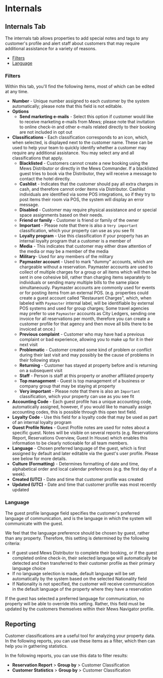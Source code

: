 # Internals

## Internals Tab

The internals tab allows properties to add special notes and tags to any customer's profile and alert staff about customers that may require additional assistance for a variety of reasons.

* [Filters](internals.md#filters)
* [Language](internals.md#language)

### Filters

Within this tab, you'll find the following items, most of which can be edited at any time.

* **Number** - Unique number assigned to each customer by the system automatically; please note that this field is not editable. 
* **Options**
  * **Send marketing e-mails** - Select this option if customer would like to receive marketing e-mails from Mews; please note that invitation to online check-in and other e-mails related directly to their booking are not included in opt out
* **Classifications** - Each classification corresponds to an icon, which, when selected, is displayed next to the customer name. These can be used to help your team to quickly identify whether a customer may require any additional assistance. You may select any and all classifications that apply.
  * **Blacklisted** - Customers cannot create a new booking using the Mews Distributor or directly in the Mews Commander. If a blacklisted guest tries to book via the Distributor, they will receive a message to contact the hotel directly.
  * **Cashlist** - Indicates that the customer should pay all extra charges in cash, and therefore cannot order items via Distributor. Cashlist individuals are identified via some POS integrations, so if they try to post items their room via POS, the system will display an error message. 
  * **Disabled** - Customer may require physical assistance and or special space assignments based on their needs. 
  * **Friend or family** - Customer is friend or family of the owner 
  * **Important** - Please note that there is also a `Very important` classification, which your property can use as you see fit
  * **Loyalty program** - Use this classification if your property has an internal loyalty program that a customer is a member of
  * **Media** - This indicates that customer may either draw attention of the media or may be a member of the media
  * **Military**- Used for any members of the military
  * **Paymaster account** - Used to mark "dummy" accounts, which are chargeable without a reservation. Paymaster accounts are used to collect of multiple charges for a group or all items which will then be sent in one cohesive bill, rather than charging items separately to individuals or sending many multiple bills to the same place simultaneously. Paymaster accounts are commonly used for events or for posting items from an external POS. \(e.g. properties could create a guest account called "Restaurant Charges", which, when labeled with `Paymaster` internal label, will be identifiable by external POS systems and used for group charges; Some travel agencies may prefer to use `Paymaster` accounts as City Ledgers, sending one invoice for all reservations per month, therefore you can create a customer profile for that agency and then move all bills there to be invoiced at once.\)
  * **Previous complaint** - Customer who may have had a previous complaint or bad experience, allowing you to make up for it in their next visit
  * **Problematic** - Customer created some kind of problem or conflict during their last visit and may possibly be the cause of problems in their following stays 
  * **Returning** - Customer has stayed at property before and is returning on a subsequent visit
  * **Staff** - Person is staff at this property or another affiliated property 
  * **Top management** - Guest is top management of a business or company group that may be staying at property
  * **Very important** - Please note that there is also an `Important` classification, which your property can use as you see fit
* **Accounting Code** - Each guest profile has a unique accounting code, automatically assigned, however, if you would like to manually assign accounting codes, this is possible through this open text field.
* **Loyalty Code** - Use this field for a loyalty code that may be used as part of an internal loyalty program
* **Guest Profile Notes** - Guest Profile notes are used for notes about a specific guest. Notes will be visible on several reports \(e.g. Reservations Report, Reservations Overview, Guest In House\) which enables this information to be clearly noticeable for all team members. 
* **Language** - Chosen preferred language of the guest, which is first assigned by default and later editable via the guest's user profile. Please see below for more details.
* **Culture \(Formatting\)** - Determines formatting of date and time, alphabetical order and local calendar preferences \(e.g. the first day of a week\).
* **Created \(UTC\)** - Date and time that customer profile was created
* **Updated \(UTC\)** - Date and time that customer profile was most recently updated

### Language

The guest profile language field specifies the customer's preferred language of communication, and is the language in which the system will communicate with the guest.

We feel that the language preference should be chosen by guest, rather than any property. Therefore, this setting is determined by the following criteria:

* If guest used Mews Distributor to complete their booking, or if the guest completed online check-in, their selected language will automatically be detected and then transferred to their customer profile as their primary language choice
* If no language selection is made, default language will be set automatically by the system based on the selected Nationality field
* If Nationality is not specified, the customer will receive communication in the default language of the property where they have a reservation

If the guest has selected a preferred language for communication, no property will be able to override this setting. Rather, this field must be updated by the customers themselves within their Mews Navigator profile.

## Reporting

Customer classifications are a useful tool for analyzing your property data. In the following reports, you can use these items as a filter, which then can help you in gathering statistics.

In the following reports, you can use this data to filter results:

* **Reservation Report** &gt; **Group by** &gt; Customer Classification
* **Customer Statistics** &gt; **Group by** &gt; Customer Classification

